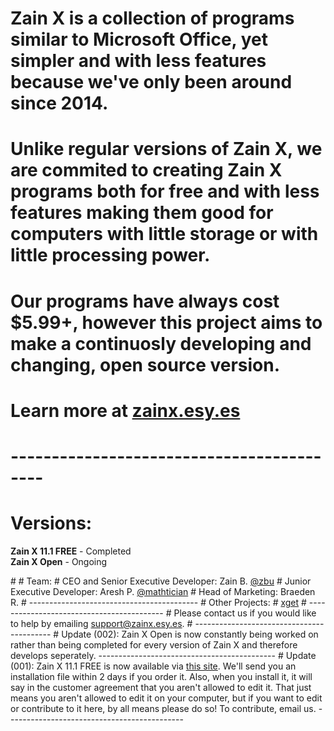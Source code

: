 # Zain X is a collection of programs similar to Microsoft Office, yet simpler and with less features because we've only been around since 2014. 
# Unlike regular versions of Zain X, we are commited to creating Zain X programs both for free and with less features making them good for computers with little storage or with little processing power.
# Our programs have always cost $5.99+, however this project aims to make a continuosly developing and changing, open source version.
# Learn more at <a href="http://zainx.esy.es">zainx.esy.es</a>
# ------------------------------------------
# Versions:
<p><b>Zain X 11.1 FREE</b> - Completed<br>
<b>Zain X Open</b> - Ongoing</p>
#
# Team:
# CEO and Senior Executive Developer: Zain B. <a href="https://github.com/zbu">@zbu</a>
# Junior Executive Developer: Aresh P. <a href="https://github.com/mathtician">@mathtician</a>
# Head of Marketing: Braeden R.
# ------------------------------------------
# Other Projects:
# <a href="https://www.github.com/xget/xget">xget</a>
# ------------------------------------------
# Please contact us if you would like to help by emailing <a href="mailto:support@zainx.esy.es">support@zainx.esy.es</a>.
# ------------------------------------------
# Update (002): Zain X Open is now constantly being worked on rather than being completed for every version of Zain X and therefore develops seperately.
--------------------------------------------
# Update (001): Zain X 11.1 FREE is now available via <a href="https://zainx.ecwid.com/#!/Zain-X-11-1-FREE/p/73068550/category=21102108">this site</a>. We'll send you an installation file within 2 days if you order it. Also, when you install it, it will say in the customer agreement that you aren't allowed to edit it. That just means you aren't allowed to edit it on your computer, but if you want to edit or contribute to it here, by all means please do so! To contribute, email us.
--------------------------------------------
